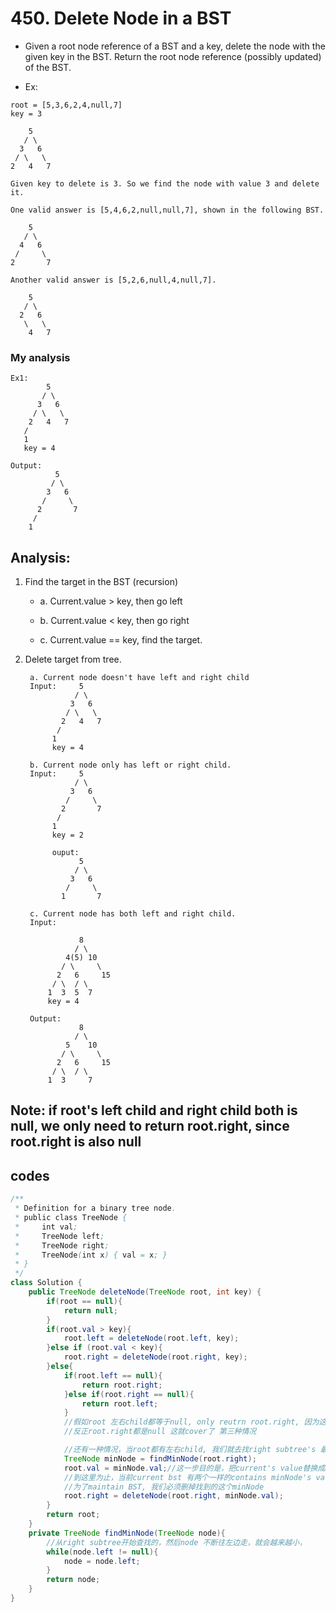 # 450. Delete Node in a BST 

- Given a root node reference of a BST and a key, delete the node with the given key in the BST. 
  Return the root node reference (possibly updated) of the BST.

- Ex:
  
```
root = [5,3,6,2,4,null,7]
key = 3

    5
   / \
  3   6
 / \   \
2   4   7

Given key to delete is 3. So we find the node with value 3 and delete it.

One valid answer is [5,4,6,2,null,null,7], shown in the following BST.

    5
   / \
  4   6
 /     \
2       7

Another valid answer is [5,2,6,null,4,null,7].

    5
   / \
  2   6
   \   \
    4   7
```



### My analysis

```
Ex1:
        5
       / \
      3   6
     / \   \
    2   4   7
   /
   1
   key = 4

Output: 
          5
         / \
        3   6
       /     \
      2       7  
     /
    1
```

## Analysis:

1. Find the target in the BST (recursion)
    
    - a. Current.value > key, then go left
    
    - b. Current.value < key, then go right
    
    - c. Current.value == key, find the target.

2. Delete target from tree.
   
        a. Current node doesn't have left and right child
        Input:     5
                  / \
                 3   6
                / \   \
               2   4   7
              /
             1
             key = 4

        b. Current node only has left or right child.
        Input:     5
                  / \
                 3   6
                /     \
               2       7
              /
             1
             key = 2

             ouput:
                   5
                  / \
                 3   6
                /     \
               1       7
              
        c. Current node has both left and right child.
        Input:

                   8
                  / \
                4(5) 10
               / \     \
              2   6     15
             / \  / \
            1  3  5  7
            key = 4

        Output:
                   8
                  / \
                5    10
               / \     \
              2   6     15
             / \  / \
            1  3     7

Note: if root's left child and right child both is null,
we only need to return root.right, since root.right is also null
---


## codes

```java
/**
 * Definition for a binary tree node.
 * public class TreeNode {
 *     int val;
 *     TreeNode left;
 *     TreeNode right;
 *     TreeNode(int x) { val = x; }
 * }
 */
class Solution {
    public TreeNode deleteNode(TreeNode root, int key) {
        if(root == null){
            return null;
        }
        if(root.val > key){
            root.left = deleteNode(root.left, key);
        }else if (root.val < key){
            root.right = deleteNode(root.right, key);
        }else{
            if(root.left == null){
                return root.right;
            }else if(root.right == null){
                return root.left;
            }
            //假如root 左右child都等于null, only reutrn root.right, 因为这时候root.right == null
            //反正root.right都是null 这就cover了 第三种情况

            //还有一种情况，当root都有左右child, 我们就去找right subtree's 最小node
            TreeNode minNode = findMinNode(root.right);
            root.val = minNode.val;//这一步目的是，把current's value替换成minNode.val, 
            //到这里为止，当前current bst 有两个一样的contains minNode's value的 nodes, 
            //为了maintain BST, 我们必须删掉找到的这个minNode
            root.right = deleteNode(root.right, minNode.val);
        }
        return root;
    }
    private TreeNode findMinNode(TreeNode node){
        //从right subtree开始查找的，然后node 不断往左边走，就会越来越小，
        while(node.left != null){
            node = node.left;
        }
        return node;
    }
}
```